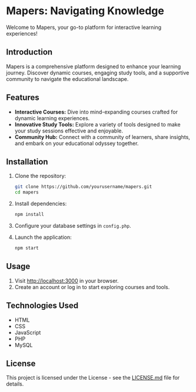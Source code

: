 # Mapers: Navigating Knowledge

Welcome to Mapers, your go-to platform for interactive learning experiences!


## Introduction

Mapers is a comprehensive platform designed to enhance your learning journey. Discover dynamic courses, engaging study tools, and a supportive community to navigate the educational landscape.

## Features

- **Interactive Courses:** Dive into mind-expanding courses crafted for dynamic learning experiences.
- **Innovative Study Tools:** Explore a variety of tools designed to make your study sessions effective and enjoyable.
- **Community Hub:** Connect with a community of learners, share insights, and embark on your educational odyssey together.

## Installation

1. Clone the repository:
    ```bash
    git clone https://github.com/yourusername/mapers.git
    cd mapers
    ```

2. Install dependencies:
    ```bash
    npm install
    ```

3. Configure your database settings in `config.php`.

4. Launch the application:
    ```bash
    npm start
    ```

## Usage

1. Visit [http://localhost:3000](http://localhost:3000) in your browser.
2. Create an account or log in to start exploring courses and tools.

## Technologies Used

- HTML
- CSS
- JavaScript
- PHP
- MySQL



## License

This project is licensed under the  License - see the [LICENSE.md](LICENSE.md) file for details.
